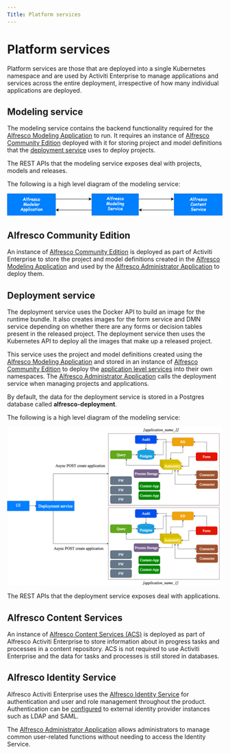 ```yaml
---
Title: Platform services
---
```


# Platform services
Platform services are those that are deployed into a single Kubernetes namespace and are used by Activiti Enterprise to manage applications and services across the entire deployment, irrespective of how many individual applications are deployed.

## Modeling service
The modeling service contains the backend functionality required for the [Alfresco Modeling Application](../modeling/README.md) to run. It requires an instance of [Alfresco Community Edition](#alfresco-community-edition) deployed with it for storing project and model definitions that the [deployment service](#deployment-service) uses to deploy projects. 

The REST APIs that the modeling service exposes deal with projects, models and releases. 

The following is a high level diagram of the modeling service:

![Modeling service diagram](../images/arch-modeling.png)

## Alfresco Community Edition 
An instance of [Alfresco Community Edition](https://docs.alfresco.com/community/concepts/welcome-infocenter_community.html) is deployed as part of Activiti Enterprise to store the project and model definitions created in the [Alfresco Modeling Application](../modeling/README.md) and used by the [Alfresco Administrator Application](../administrator/README.md) to deploy them.

## Deployment service
The deployment service uses the Docker API to build an image for the runtime bundle. It also creates images for the form service and DMN service depending on whether there are any forms or decision tables present in the released project. The deployment service then uses the Kubernetes API to deploy all the images that make up a released project. 

This service uses the project and model definitions created using the [Alfresco Modeling Application](../modeling/README.md) and stored in an instance of [Alfresco Community Edition](#alfresco-community-edition) to deploy the [application level services](../architecture/arch-application.md) into their own namespaces. The [Alfresco Administrator Application](../administrator/README.md) calls the deployment service when managing projects and applications.

By default, the data for the deployment service is stored in a Postgres database called **alfresco-deployment**.

The following is a high level diagram of the modeling service:

![Deployment service diagram](../images/arch-deploy.png)

The REST APIs that the deployment service exposes deal with applications.

## Alfresco Content Services
An instance of [Alfresco Content Services (ACS)](https://docs.alfresco.com/6.1/references/whats-new.html) is deployed as part of Alfresco Activiti Enterprise to store information about in progress tasks and processes in a content repository. ACS is not required to use Activiti Enterprise and the data for tasks and processes is still stored in databases.

## Alfresco Identity Service
Alfresco Activiti Enterprise uses the [Alfresco Identity Service](https://docs.alfresco.com/identity/concepts/identity-overview.html) for authentication and user and role management throughout the product. Authentication can be [configured](http://docs.alfresco.com/identity/concepts/identity-configure.html) to external identity provider instances such as LDAP and SAML. 

The [Alfresco Administrator Application](../administrator/admin-identity/README.md) allows administrators to manage common user-related functions without needing to access the Identity Service. 
